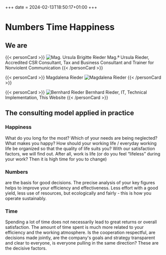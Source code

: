 +++
date = 2024-02-13T18:50:17+01:00
+++
# Numbers Time Happiness

## We are

{{< personCard >}}
![Mag. Ursula Brigitte Rieder](/img/UschiBild_unbearbeitet_KJA_6614.jpg)
Mag.ª Ursula Rieder, Accredited CSR Consultant, Tax and Business Consultant and Trainer for Nonviolent Communication
{{< /personCard >}}

{{< personCard >}}
Magdalena Rieder
![Magdalena Rieder](/img/MagdalenaBild_unbearbeitet_DSC_1450.JPG)
{{< /personCard >}}

{{< personCard >}}
![Bernhard Rieder](/img/BernhardBild_unbearbeitet_KJB_8272.JPG)
Bernhard Rieder, IT, Technical Implementation, This Website
{{< /personCard >}}

## The consulting model applied in practice

### Happiness  

What do you long for the most? Which of your needs are being neglected? What makes you happy? How should your working life / everyday working life be organized so that the quality of life suits you?  With our satisfaction factors, we will find out. After all, work is life (or do you feel “lifeless” during your work? Then it is high time for you to change)

### Numbers

are the basis for good decisions. The precise analysis of your key figures helps to improve your efficiency and effectiveness. Less effort with a good yield, less use of resources, but ecologically and fairly - this is how you operate sustainably.

### Time

Spending a lot of time does not necessarily lead to great returns or overall satisfaction. The amount of time spent is much more related to your efficiency and the working atmosphere. Is the cooperation respectful, are decisions made jointly, are the company's goals and strategy transparent and clear to everyone, is everyone pulling in the same direction? These are the decisive factors.
